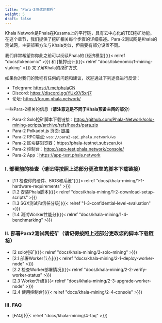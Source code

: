 ```yaml
---
title: "Para-2测试网教程"
weight: 5
draft: false
---
```


Khala Network是Phala在Kusama上的平行链，具有去中心化的TEE挖矿功能。在这个章节，我们提供了挖矿相关每个步骤的详细描述。Para-2测试网是Khala的测试网。主要部署方法与Khala类似，但需要有部分设置不同。

我们非常希望你你此之前可以阅读Phala的 [经济模型]({{< relref "docs/tokenomic" >}}) 和 [抵押设计]({{< relref "docs/tokenomic/1-mining-staking" >}}) 来了解Khala的挖矿方式.

如果你对我们的教程有任何的问题和建议，欢迎通过下列途径进行反馈：
- Telegram: https://t.me/phalaCN
- Discord: https://discord.gg/YUxXV5xrj7
- 论坛: https://forum.phala.network/

一些Para-2相关的信息（**请注意这是不同于Khala预备主网的部分**）
- Para-2 Solo挖矿脚本下载链接：<https://github.com/Phala-Network/solo-mining-scripts/archive/refs/heads/para.zip>
- Para-2 Polkadot.js 页面: [链接](https://polkadot.js.org/apps/?rpc=wss%3A%2F%2Fpara2-api.phala.network%2Fws#/explorer)
- Para-2 RPC端点: `wss://para2-api.phala.network/ws`
- Para-2 区块链浏览器：<https://phala-testnet.subscan.io/>
- Para-2 控制台：<https://app-test.phala.network/console/>
- Para-2 App：<https://app-test.phala.network>

### I. 部署前的检查（**请记得按照上述部分更改您的脚本下载链接**）

- [1.1 检查你的硬件、BIOS和系统"]({{< relref "docs/khala-mining/1-1-hardware-requirements" >}})
- [1.2 安装Phala脚本]({{< relref "docs/khala-mining/1-2-download-setup-scripts" >}})
- [1.3 SGX测试和信任分级]({{< relref "1-3-confidential-level-evaluation" >}})
- [1.4 测试Worker性能分]({{< relref "docs/khala-mining/1-4-benchmarking" >}})

### II. 部署Para2测试网挖矿（**请记得按照上述部分更改您的脚本下载链接**）

- [2 solo挖矿]({{< relref "docs/khala-mining/2-solo-mining" >}})
- [2.1 部署Worker节点]({{< relref "docs/khala-mining/2-1-deploy-worker-node" >}})
- [2.2 检查Worker部署情况]({{< relref "docs/khala-mining/2-2-verify-worker-status" >}})
- [2.3 Worker升级]({{< relref "docs/khala-mining/2-3-upgrade-worker-node" >}})
- [2.4 使用控制台]({{< relref "docs/khala-mining/2-4-console" >}})


### III. FAQ

- [FAQ]({{< relref "docs/khala-mining/4-faq" >}})
